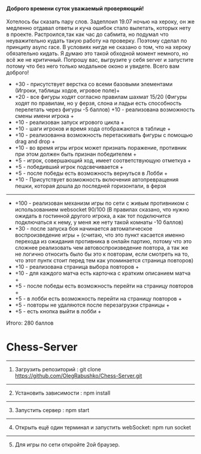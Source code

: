 #### Доброго времени суток уважаемый проверяющий! 
Хотелось бы сказать пару слов. Задеплоил 19.07 ночью на хероку, он же медленно отдавал ответы и куча ошибок стало вылетать, которых нету в проекте. Растроился,так как час до сабмита, но подумал что неуважительно кудать такую работу на проверку. Поэтому сделал по принципу async race. В условиях нигде не сказано о том, что на хероку обязательно кидать. Я думаю это такой обходной момент немного, но всё же не критичный. Попрошу вас, выгрузите у себя server и запустите потому что без него только модальное оконо и увидете. Всего вам доброго!   


* +30 - присутствует верстка со всеми базовыми элементами (Игроки, таблицы ходов, игровое поле)+
* +20 - все фигуры ходят согласно правилам шахмат 15/20 (Фигуры ходят по правилам, но у ферзя, слона и ладьи есть способность перелетать через фигуры -5 баллов) 
 +10 - реализована возможность смены имени игрока +
* +10 - реализован запуск игрового цикла + 
* +10 - шаги игроков и время хода отображаются в таблице +
* +10 - реализованна возможность перетаскивать фигуры с помощью drag and drop +
* +10 - во время игры игрок может признать поражение, противник при этом должен быть признан победителем +
* +5 - игрок, совершающий ход, имеет соответствующую отметкуа +
* +5 - победивший игрок подсвечивается +
* +5 - после победы есть возможность вернуться в Лобби +
* +10 - Присутствует возможность включения автопревращения пешки, которая дошла до последней горизонтали, в ферзя
-------------------------------------
* +100 - реализован механизм игры по сети с живым противником с использованием websocket 90/100 (В правилах сказано, что нужно ожидать в гостинной другого игрока, а как тот подключится подключаться к нему, у меня же нету такой комнаты -10 баллов) 
 * +30 - после запуска боя начинается автоматическое воспроизведение игры + (считаю, что это пункт касается именно перехода из ожидания противника в онлайн партию, потому что это сложнее реализовать чем автовоспроизведение повтора, а так же не логично относить было бы это к повторам, если смотреть на то, что этот пунтк стоит перед тем как упоминается страница повторов)
 * +10 - реализована страница выбора повторов +
 * +10 - для каждого матча есть карточка с кратким описанием матча +
 * +5 - после победы есть возможность перейти на страницу повторов +
 * +5 - в лобби есть возможность перейти на страницу повторов +
 * +5 - повторы не удаляются после перезагрузки страницы +
 * +5 - есть кнопка выйти в лобби +

Итого: 280 баллов

# Chess-Server
-----------------
1) Загрузить репозиторий :
git clone https://github.com/OlegRabushko/Chess-Server.git
----------
2) Установить зависимости :
npm install
------------
3) Запустить сервер :
npm start
-----------
4) Открыть ещё один терминал и запустить webSocket: 
npm run socket
------------
5) Для игры по сети откройте 2ой браузер.
